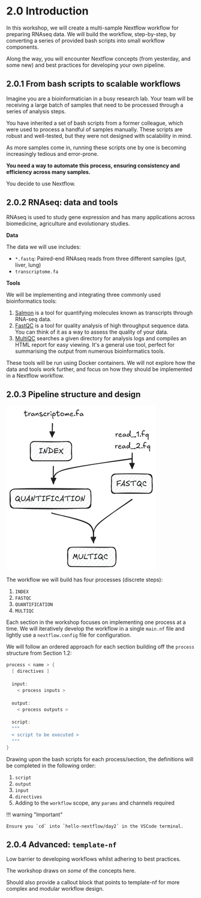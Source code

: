 # 2.0 Introduction  

In this workshop, we will create a multi-sample Nextflow workflow for
preparing RNAseq data. We will build the workflow, step-by-step, by
converting a series of provided bash scripts into small workflow components.  

Along the way, you will encounter Nextflow concepts (from yesterday, and some
new) and best practices for developing your own pipeline.  

## 2.0.1 From bash scripts to scalable workflows  

Imagine you are a bioinformatician in a busy research lab. Your team will be
receiving a large batch of samples that need to be processed through a series
of analysis steps.  

You have inherited a set of bash scripts from a former colleague, which were
used to process a handful of samples manually. These scripts are robust
and well-tested, but they were not designed with scalability in mind.  

As more samples come in, running these scripts one by one is becoming
increasingly tedious and error-prone.  

**You need a way to automate this process, ensuring consistency and efficiency
across many samples.**  

You decide to use Nextflow.  

## 2.0.2 RNAseq: data and tools  

RNAseq is used to study gene expression and has many applications across
biomedicine, agriculture and evolutionary studies.  

**Data**  

The data we will use includes:
- `*.fastq`: Paired-end RNAseq reads from three different samples (gut, liver,
lung)
- `transcriptome.fa`  

**Tools**  

We will be implementing and integrating three commonly used bioinformatics
tools:  
1. [Salmon](https://combine-lab.github.io/salmon/) is a tool for quantifying molecules known as transcripts through RNA-seq data.  
2. [FastQC](https://www.bioinformatics.babraham.ac.uk/projects/fastqc/) is a tool for quality analysis of high throughput sequence data. You can think of it as a way to assess the quality of your data.  
3. [MultiQC](https://multiqc.info/) searches a given directory for analysis logs and compiles an HTML report for easy viewing. It's a general use tool, perfect for summarising the output from numerous bioinformatics tools.  

These tools will be run using Docker containers. We will not explore how the
data and tools work further, and focus on how they should be implemented in a
Nextflow workflow.  

## 2.0.3 Pipeline structure and design 

![](img/0.excalidraw.png)

The workflow we will build has four processes (discrete steps):

1. `INDEX`
2. `FASTQC`
3. `QUANTIFICATION`
4. `MULTIQC`  

Each section in the workshop focuses on implementing one process at a time. We
will iteratively develop the workflow in a single `main.nf` file and lightly
use a `nextflow.config` file for configuration.

We will follow an ordered approach for each section building off the `process`
structure from Section 1.2:

```groovy
process < name > {
  [ directives ]

  input:
    < process inputs >

  output:
    < process outputs >

  script:
  """
  < script to be executed >
  """
}
```

Drawing upon the bash scripts for each process/section, the definitions will
be completed in the following order:  

1. `script`
2. `output`
3. `input`
4. `directives`
5. Adding to the `workflow` scope, any `params` and channels required  

!!! warning "Important"

    Ensure you `cd` into `hello-nextflow/day2` in the VSCode terminal.  

## 2.0.4 Advanced: `template-nf`  

Low barrier to developing workflows whilst adhering to best practices.

The workshop draws on _some_ of the concepts here.  

Should also provide a callout block that points to template-nf for more complex and modular workflow design.
